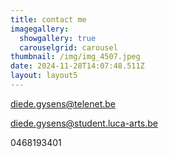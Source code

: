 ```yaml
---
title: contact me
imagegallery:
  showgallery: true
  carouselgrid: carousel
thumbnail: /img/img_4507.jpeg
date: 2024-11-28T14:07:48.511Z
layout: layout5
---
```

diede.gysens@telenet.be

diede.gysens@student.luca-arts.be

0468193401